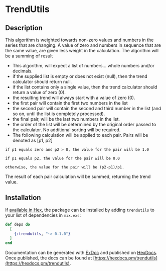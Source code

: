 # TrendUtils

## Description
This algorithm is weighted towards non-zero values and numbers in the series that are changing.  A value of zero
and numbers in sequence that are the same value, are given less weight in the calculation.  The algorithm will be a summing of result

* This algorithm, will expect a list of numbers... whole numbers and/or decimals.
* if the supplied list is empty or does not exist (null), then the trend calculator should return null.
* if the list contains only a single value, then the trend calculator should return a value of zero (0).
* the resulting trend will always start with a value of zero (0).
* the first pair will contain the first two numbers in the list
* the second pair will contain the second and third number in the list (and so on, until the list is completely processed).
* the final pair, will be the last two numbers in the list.
* the order of the list will be determined by the original order passed to the calculator.  No additional sorting will be required.
* The following calculation will be applied to each pair.  Pairs will be denoted as [p1, p2]
```
if p1 equals zero and p2 > 0, the value for the pair will be 1.0
```
```
if p1 equals p2, the value for the pair will be 0.0
```
```
otherwise, the value for the pair will be (p2-p1)/p1.
```

The result of each pair calculation will be summed, returning the trend value.

## Installation

If [available in Hex](https://hex.pm/docs/publish), the package can be installed
by adding `trendutils` to your list of dependencies in `mix.exs`:

```elixir
def deps do
  [
    {:trendutils, "~> 0.1.0"}
  ]
end
```

Documentation can be generated with [ExDoc](https://github.com/elixir-lang/ex_doc)
and published on [HexDocs](https://hexdocs.pm). Once published, the docs can
be found at [https://hexdocs.pm/trendutils](https://hexdocs.pm/trendutils).

